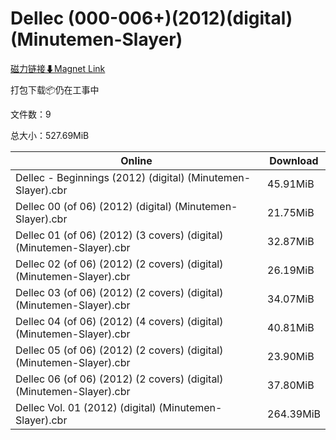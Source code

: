 # Dellec (000-006+)(2012)(digital)(Minutemen-Slayer)

[磁力链接⬇Magnet Link](magnet:?xt=urn:btih:ca6303bc4fdd090b5d8d787868ac5fe1d78baa6d&dn=Dellec%20%28000-006%2B%29%282012%29%28digital%29%28Minutemen-Slayer%29)

打包下载📦仍在工事中

文件数：9

总大小：527.69MiB

Online | Download
--- | ---
Dellec - Beginnings (2012) (digital) (Minutemen-Slayer).cbr | 45.91MiB
Dellec 00 (of 06) (2012) (digital) (Minutemen-Slayer).cbr | 21.75MiB
Dellec 01 (of 06) (2012) (3 covers) (digital) (Minutemen-Slayer).cbr | 32.87MiB
Dellec 02 (of 06) (2012) (2 covers) (digital) (Minutemen-Slayer).cbr | 26.19MiB
Dellec 03 (of 06) (2012) (2 covers) (digital) (Minutemen-Slayer).cbr | 34.07MiB
Dellec 04 (of 06) (2012) (4 covers) (digital) (Minutemen-Slayer).cbr | 40.81MiB
Dellec 05 (of 06) (2012) (2 covers) (digital) (Minutemen-Slayer).cbr | 23.90MiB
Dellec 06 (of 06) (2012) (2 covers) (digital) (Minutemen-Slayer).cbr | 37.80MiB
Dellec Vol. 01 (2012) (digital) (Minutemen-Slayer).cbr | 264.39MiB